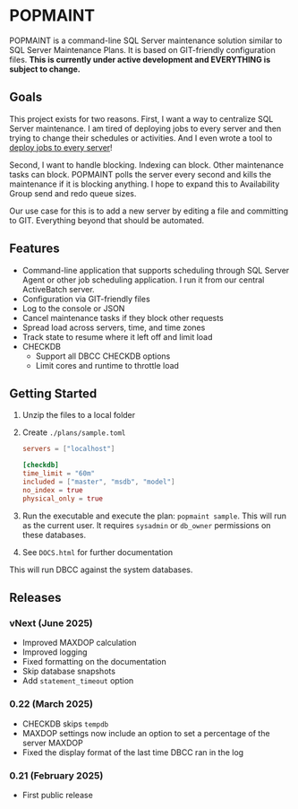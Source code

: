 POPMAINT
========================================
POPMAINT is a command-line SQL Server maintenance solution similar to SQL Server Maintenance Plans.  It is based on GIT-friendly configuration files.  **This is currently under active development and EVERYTHING is subject to change.**

Goals
----------------------------------------
This project exists for two reasons.  First, I want a way to centralize SQL Server maintenance.  I am tired of deploying jobs to every server and then trying to change their schedules or activities.  And I even wrote a tool to [deploy jobs to every server](https://www.sqldsc.com/)!

Second, I want to handle blocking.  Indexing can block. Other maintenance tasks can block.  POPMAINT polls the server every second and kills the maintenance if it is blocking anything.  I hope to expand this to Availability Group send and redo queue sizes.

Our use case for this is to add a new server by editing a file and committing to GIT.  Everything beyond that should be automated.

Features
----------------------------------------
* Command-line application that supports scheduling through SQL Server Agent or other job scheduling application.  I run it from our central ActiveBatch server.
* Configuration via GIT-friendly files
* Log to the console or JSON
* Cancel maintenance tasks if they block other requests
* Spread load across servers, time, and time zones
* Track state to resume where it left off and limit load
* CHECKDB
    * Support all DBCC CHECKDB options
    * Limit cores and runtime to throttle load



Getting Started
---------------
1. Unzip the files to a local folder
2. Create `./plans/sample.toml`

    ```toml
    servers = ["localhost"]

    [checkdb]
    time_limit = "60m"
    included = ["master", "msdb", "model"]
    no_index = true 
    physical_only = true 
    ```
3. Run the executable and execute the plan: `popmaint sample`.  This will run as the current user.  It requires `sysadmin` or `db_owner` permissions on these databases.
4. See `DOCS.html` for further documentation

This will run DBCC against the system databases.

Releases
--------------------------------------------------------------------
### vNext (June 2025)
* Improved MAXDOP calculation
* Improved logging
* Fixed formatting on the documentation
* Skip database snapshots
* Add `statement_timeout` option

### 0.22 (March 2025)
* CHECKDB skips `tempdb`
* MAXDOP settings now include an option to set a percentage of the server MAXDOP
* Fixed the display format of the last time DBCC ran in the log

### 0.21 (February 2025)
* First public release
